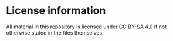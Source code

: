 # License information

All material in this [repository](https://github.com/tillgrallert/digital-muqtabas) is licensed under [CC BY-SA 4.0](http://creativecommons.org/licenses/by-sa/4.0/) if not otherwise stated in the files themselves.
